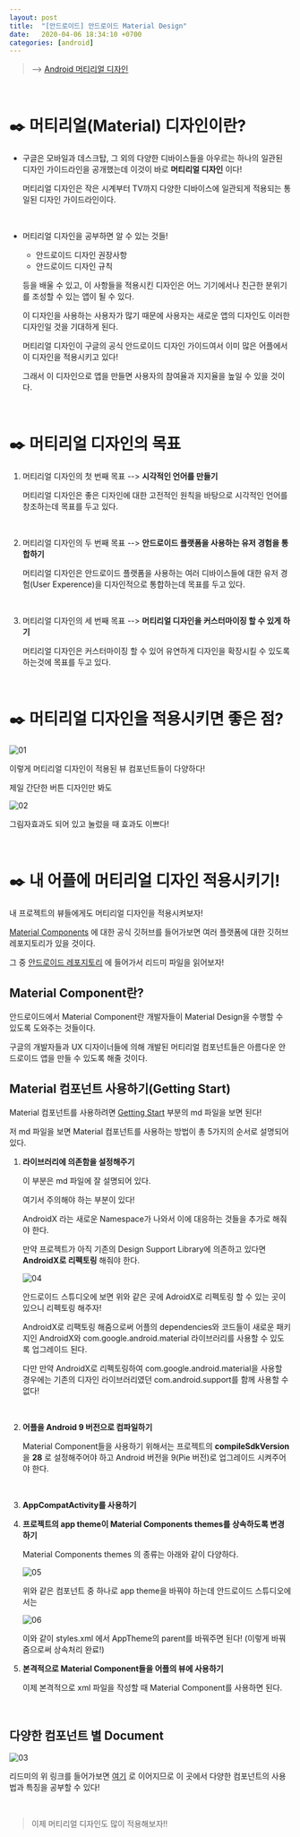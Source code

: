 ```yaml
---
layout: post
title:  "[안드로이드] 안드로이드 Material Design"
date:   2020-04-06 18:34:10 +0700
categories: [android]
---
```



> --> [Android 머티리얼 디자인](https://material.io/design/introduction/#principles)

<br>


# ✒️ 머티리얼(Material) 디자인이란?


-  구글은 모바일과 데스크탑, 그 외의 다양한 디바이스들을 아우르는 하나의 일관된 디자인 가이드라인을 공개했는데 이것이 바로 __머티리얼 디자인__ 이다!

	머티리얼 디자인은 작은 시계부터 TV까지 다양한 디바이스에 일관되게 적용되는 통일된 디자인 가이드라인이다.

	<br>

- 머티리얼 디자인을 공부하면 알 수 있는 것들!

	- 안드로이드 디자인 권장사항
	- 안드로이드 디자인 규칙
	
	등을 배울 수 있고, 이 사항들을 적용시킨 디자인은 어느 기기에서나 친근한 분위기를 조성할 수 있는 앱이 될 수 있다.

	이 디자인을 사용하는 사용자가 많기 때문에 사용자는 새로운 앱의 디자인도 이러한 디자인일 것을 기대하게 된다.

	머티리얼 디자인이 구글의 공식 안드로이드 디자인 가이드여서 이미 많은 어플에서 이 디자인을 적용시키고 있다!
	
	그래서 이 디자인으로 앱을 만들면 사용자의 참여율과 지지율을 높일 수 있을 것이다.

	<br>

# ✒️ 머티리얼 디자인의 목표

1. 머티리얼 디자인의 첫 번째 목표 --> __시각적인 언어를 만들기__

	머티리얼 디자인은 좋은 디자인에 대한 고전적인 원칙을 바탕으로 시각적인 언어를 창조하는데 목표를 두고 있다.

	<br>

2. 머티리얼 디자인의 두 번째 목표 --> __안드로이드 플랫폼을 사용하는 유저 경험을 통합하기__

	머티리얼 디자인은 안드로이드 플랫폼을 사용하는 여러 디바이스들에 대한 유저 경험(User Experence)을 디자인적으로 통합하는데 목표를 두고 있다.

	<br>

3. 머티리얼 디자인의 세 번째 목표 --> __머티리얼 디자인을 커스터마이징 할 수 있게 하기__

	머티리얼 디자인은 커스터마이징 할 수 있어 유연하게 디자인을 확장시킬 수 있도록 하는것에 목표를 두고 있다.

	<br>

# ✒️ 머티리얼 디자인을 적용시키면 좋은 점?

![01](https://user-images.githubusercontent.com/31889335/78636198-d170e400-78e2-11ea-9ef8-734e41088dff.PNG)

이렇게 머티리얼 디자인이 적용된 뷰 컴포넌트들이 다양하다!

제일 간단한 버튼 디자인만 봐도 

![02](https://user-images.githubusercontent.com/31889335/78636258-f06f7600-78e2-11ea-8625-a8f806eb2f2e.PNG)

그림자효과도 되어 있고 눌렀을 때 효과도 이쁘다!

<br>

# ✒️ 내 어플에 머티리얼 디자인 적용시키기!

내 프로젝트의 뷰들에게도 머티리얼 디자인을 적용시켜보자!

[Material Components](https://github.com/material-components/) 에 대한 공식 깃허브를 들어가보면 여러 플랫폼에 대한 깃허브 레포지토리가 있을 것이다.

그 중 [안드로이드 레포지토리](https://github.com/material-components/material-components-android) 에 들어가서 리드미 파일을 읽어보자!

## Material Component란?

안드로이드에서 Material Component란 개발자들이 Material Design을 수행할 수 있도록 도와주는 것들이다.

구글의 개발자들과 UX 디자이너들에 의해 개발된 머티리얼 컴포넌트들은 아름다운 안드로이드 앱을 만들 수 있도록 해줄 것이다.

## Material 컴포넌트 사용하기(Getting Start)

Material 컴포넌트를 사용하려면 [Getting Start](https://github.com/material-components/material-components-android/blob/master/docs/getting-started.md) 부분의 md 파일을 보면 된다!

저 md 파일을 보면 Material 컴포넌트를 사용하는 방법이 총 5가지의 순서로 설명되어 있다.

1. __라이브러리에 의존함을 설정해주기__

	이 부분은 md 파일에 잘 설명되어 있다.

	여기서 주의해야 하는 부분이 있다!

	AndroidX 라는 새로운 Namespace가 나와서 이에 대응하는 것들을 추가로 해줘야 한다.

	만약 프로젝트가 아직 기존의 Design Support Library에 의존하고 있다면 __AndroidX로 리펙토링__ 해줘야 한다. 

	![04](https://user-images.githubusercontent.com/31889335/78637795-11859600-78e6-11ea-850c-b2272497f919.PNG)

	안드로이드 스튜디오에 보면 위와 같은 곳에 AdroidX로 리펙토링 할 수 있는 곳이 있으니 리펙토링 해주자!

	AndroidX로 리팩토링 해줌으로써 어플의 dependencies와 코드들이 새로운 패키지인 AndroidX와 com.google.android.material 라이브러리를 사용할 수 있도록 업그레이드 된다.

	다만 만약 AndroidX로 리펙토링하여 com.google.android.material을 사용할 경우에는 기존의 디자인 라이브러리였던 com.android.support를 함께 사용할 수 없다!

	<br>

2. __어플을 Android 9 버전으로 컴파일하기__

	Material Component들을 사용하기 위해서는 프로젝트의 __compileSdkVersion__ 을 __28__ 로 설정해주어야 하고 Android 버전을 9(Pie 버전)로 업그레이드 시켜주어야 한다.

	<br>

3. __AppCompatActivity를 사용하기__

4. __프로젝트의 app theme이 Material Components themes를 상속하도록 변경하기__

	Material Components themes 의 종류는 아래와 같이 다양하다.

	![05](https://user-images.githubusercontent.com/31889335/78638523-6249be80-78e7-11ea-93ba-c8b55f94c692.PNG)

	위와 같은 컴포넌트 중 하나로 app theme을 바꿔야 하는데 안드로이드 스튜디오에서는

	![06](https://user-images.githubusercontent.com/31889335/78638681-a63cc380-78e7-11ea-9cba-5198b69753d5.PNG)

	이와 같이 styles.xml 에서 AppTheme의 parent를 바꿔주면 된다! (이렇게 바꿔줌으로써 상속처리 완료!)

5. __본격적으로 Material Component들을 어플의 뷰에 사용하기__

	이제 본격적으로 xml 파일을 작성할 때 Material Component를 사용하면 된다.

	<br>

## 다양한 컴포넌트 별 Document

![03](https://user-images.githubusercontent.com/31889335/78636910-42fd6200-78e4-11ea-95d3-a02af89ead7e.PNG)

리드미의 위 링크를 들어가보면 [여기](https://material.io/components/) 로 이어지므로 이 곳에서 다양한 컴포넌트의 사용법과 특징을 공부할 수 있다!

<br>

> 이제 머티리얼 디자인도 많이 적용해보자!!
	
